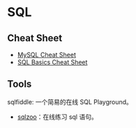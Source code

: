 # SQL
## Cheat Sheet
- [MySQL Cheat Sheet](https://learnsql.com/blog/mysql-cheat-sheet/mysql-cheat-sheet-a3.pdf)
- [SQL Basics Cheat Sheet](https://learnsql.com/blog/sql-basics-cheat-sheet/sql-basics-cheat-sheet-a3.pdf)
## Tools
sqlfiddle: 一个简易的在线 SQL Playground。
- [sqlzoo](https://sqlzoo.net/)：在线练习 sql 语句。
